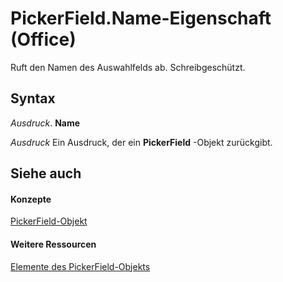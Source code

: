 
# PickerField.Name-Eigenschaft (Office)

Ruft den Namen des Auswahlfelds ab. Schreibgeschützt.


## Syntax

 _Ausdruck_. **Name**

 _Ausdruck_ Ein Ausdruck, der ein **PickerField** -Objekt zurückgibt.


## Siehe auch


#### Konzepte


[PickerField-Objekt](f0491733-f8bb-aa8f-95ff-9e844696afe4.md)
#### Weitere Ressourcen


[Elemente des PickerField-Objekts](http://msdn.microsoft.com/library/8d64bb41-6d02-056a-2a76-f86d6713e584%28Office.15%29.aspx)